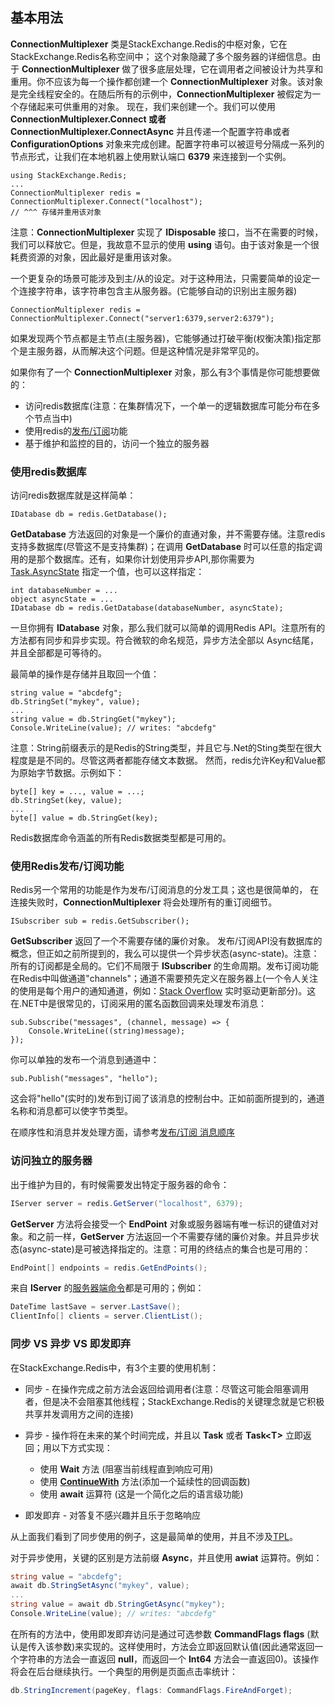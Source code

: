 ## 基本用法

**ConnectionMultiplexer** 类是StackExchange.Redis的中枢对象，它在StackExchange.Redis名称空间中；
这个对象隐藏了多个服务器的详细信息。由于 **ConnectionMultiplexer** 做了很多底层处理，它在调用者之间被设计为共享和重用。你不应该为每一个操作都创建一个 **ConnectionMultiplexer** 对象。该对象是完全线程安全的。在随后所有的示例中，**ConnectionMultiplexer** 被假定为一个存储起来可供重用的对象。
现在，我们来创建一个。我们可以使用 **ConnectionMultiplexer.Connect 或者 ConnectionMultiplexer.ConnectAsync** 并且传递一个配置字符串或者 **ConfigurationOptions** 对象来完成创建。配置字符串可以被逗号分隔成一系列的节点形式，让我们在本地机器上使用默认端口 **6379** 来连接到一个实例。

```chsarp
using StackExchange.Redis;
...
ConnectionMultiplexer redis = ConnectionMultiplexer.Connect("localhost");
// ^^^ 存储并重用该对象
```

注意：**ConnectionMultiplexer** 实现了 **IDisposable** 接口，当不在需要的时候，我们可以释放它。但是，我故意不显示的使用 **using** 语句。由于该对象是一个很耗费资源的对象，因此最好是重用该对象。

一个更复杂的场景可能涉及到主/从的设定。对于这种用法，只需要简单的设定一个连接字符串，该字符串包含主从服务器。(它能够自动的识别出主服务器)

```chsarp
ConnectionMultiplexer redis = ConnectionMultiplexer.Connect("server1:6379,server2:6379");
```

如果发现两个节点都是主节点(主服务器)，它能够通过打破平衡(权衡决策)指定那个是主服务器，从而解决这个问题。但是这种情况是非常罕见的。

如果你有了一个 **ConnectionMultiplexer**  对象，那么有3个事情是你可能想要做的：

* 访问redis数据库(注意：在集群情况下，一个单一的逻辑数据库可能分布在多个节点当中)
* 使用redis的[发布/订阅](/files/发布订阅.md)功能
* 基于维护和监控的目的，访问一个独立的服务器

### 使用redis数据库

访问redis数据库就是这样简单：

```chsarp
IDatabase db = redis.GetDatabase();
```

**GetDatabase** 方法返回的对象是一个廉价的直通对象，并不需要存储。注意redis支持多数据库(尽管这不是支持集群)；在调用 **GetDatabase** 时可以任意的指定调用的是那个数据库。还有，如果你计划使用异步API,那你需要为 [Task.AsyncState](https://msdn.microsoft.com/zh-cn/library/system.threading.tasks.task.asyncstate(v=vs.110).aspx) 指定一个值，也可以这样指定：

```chsarp
int databaseNumber = ...
object asyncState = ...
IDatabase db = redis.GetDatabase(databaseNumber, asyncState);
```

一旦你拥有 **IDatabase** 对象，那么我们就可以简单的调用Redis API。注意所有的方法都有同步和异步实现。符合微软的命名规范，异步方法全部以 Async结尾，并且全部都是可等待的。

最简单的操作是存储并且取回一个值：

```chsarp
string value = "abcdefg";
db.StringSet("mykey", value);
...
string value = db.StringGet("mykey");
Console.WriteLine(value); // writes: "abcdefg"
```
注意：String前缀表示的是Redis的String类型，并且它与.Net的Sting类型在很大程度是是不同的。尽管这两者都能存储文本数据。
然而，redis允许Key和Value都为原始字节数据。示例如下：

```chsarp
byte[] key = ..., value = ...;
db.StringSet(key, value);
...
byte[] value = db.StringGet(key);
```

Redis数据库命令涵盖的所有Redis数据类型都是可用的。


### 使用Redis发布/订阅功能

Redis另一个常用的功能是作为发布/订阅消息的分发工具；这也是很简单的，
在连接失败时，**ConnectionMultiplexer** 将会处理所有的重订阅细节。

```chsarp
ISubscriber sub = redis.GetSubscriber();
```

**GetSubscriber** 返回了一个不需要存储的廉价对象。 发布/订阅API没有数据库的概念，但正如之前所提到的，我么可以提供一个异步状态(async-state)。注意：所有的订阅都是全局的。它们不局限于 **ISubscriber** 的生命周期。发布订阅功能在Redis中叫做通道"channels"；通道不需要预先定义在服务器上(一个令人关注的使用是每个用户的通知通道，例如：[Stack Overflow](http://stackoverflow.com/) 实时驱动更新部分)。这在.NET中是很常见的，订阅采用的匿名函数回调来处理发布消息：


```chsarp
sub.Subscribe("messages", (channel, message) => {
    Console.WriteLine((string)message);
});
```

你可以单独的发布一个消息到通道中：

```chsarp
sub.Publish("messages", "hello");
```

这会将"hello"(实时的)发布到订阅了该消息的控制台中。正如前面所提到的，通道名称和消息都可以使字节类型。

在顺序性和消息并发处理方面，请参考[发布/订阅 消息顺序](/files/发布订阅.md)

### 访问独立的服务器

出于维护为目的，有时候需要发出特定于服务器的命令：

```csharp
IServer server = redis.GetServer("localhost", 6379);
```

**GetServer** 方法将会接受一个 **EndPoint** 对象或服务器端有唯一标识的键值对对象。和之前一样，**GetServer** 方法返回一个不需要存储的廉价对象。并且异步状态(async-state)是可被选择指定的。注意：可用的终结点的集合也是可用的：

```csharp
EndPoint[] endpoints = redis.GetEndPoints();
```

来自 **IServer** 的[服务器端命令](http://redis.io/commands#server)都是可用的；例如：

```csharp
DateTime lastSave = server.LastSave();
ClientInfo[] clients = server.ClientList();
```

### 同步 VS 异步 VS 即发即弃

在StackExchange.Redis中，有3个主要的使用机制：

* 同步 - 在操作完成之前方法会返回给调用者(注意：尽管这可能会阻塞调用者，但是决不会阻塞其他线程；StackExchange.Redis的关键理念就是它积极共享并发调用方之间的连接)

* 异步 - 操作将在未来的某个时间完成，并且以 **Task** 或者 **Task<T\>** 立即返回；用以下方式实现：
    - 使用 **Wait** 方法 (阻塞当前线程直到响应可用)
    - 使用 **[ContinueWith](http://msdn.microsoft.com/zh-cn/library/system.threading.tasks.task.continuewith(v=vs.110).aspx)** 方法(添加一个延续性的回调函数) 
    - 使用 **await** 运算符 (这是一个简化之后的语言级功能)

* 即发即弃 - 对答复不感兴趣并且乐于忽略响应


从上面我们看到了同步使用的例子，这是最简单的使用，并且不涉及[TPL](https://msdn.microsoft.com/zh-cn/library/dd460717(v=vs.110).aspx)。

对于异步使用，关键的区别是方法前缀 **Async**，并且使用 **awiat** 运算符。例如：

```csharp
string value = "abcdefg";
await db.StringSetAsync("mykey", value);
...
string value = await db.StringGetAsync("mykey");
Console.WriteLine(value); // writes: "abcdefg"
```

在所有的方法中，使用即发即弃访问是通过可选参数 **CommandFlags flags** (默认是传入该参数)来实现的。这样使用时，方法会立即返回默认值(因此通常返回一个字符串的方法会一直返回 **null**，而返回一个 **Int64** 方法会一直返回0)。该操作将会在后台继续执行。一个典型的用例是页面点击率统计：

```csharp
db.StringIncrement(pageKey, flags: CommandFlags.FireAndForget);
```